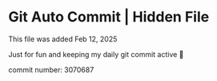 # Git Auto Commit | Hidden File

This file was added Feb 12, 2025

Just for fun and keeping my daily git commit active 🤪

commit number: 3070687
